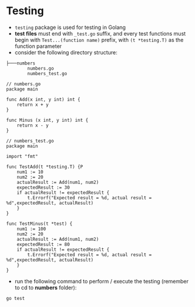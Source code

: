 # **Testing**
- `testing` package is used for testing in Golang
- **test files** must end with `_test.go` suffix, and every test functions must begin with `Test...(function name)` prefix, with `(t *testing.T)` as the function parameter 
- consider the following directory structure:
```
├───numbers
        numbers.go
        numbers_test.go
```
```golang
// numbers.go
package main 

func Add(x int, y int) int {
    return x + y
}

func Minus (x int, y int) int {
    return x - y
}

// numbers_test.go
package main

import "fmt"

func TestAdd(t *testing.T) {P
    num1 := 10
    num2 := 20
    actualResult := Add(num1, num2)
    expectedResult := 30
    if actualResult != expectedResult {
        t.Errorf("Expected result = %d, actual result = %d",expectedResult, actualResult)
    }
}

func TestMinus(t *test) {
    num1 := 100
    num2 := 20
    actualResult := Add(num1, num2)
    expectedResult := 80
    if actualResult != expectedResult {
        t.Errorf("Expected result = %d, actual result = %d",expectedResult, actualResult)
    }
}
```
- run the following command to perform / execute the testing (remember to cd to **numbers** folder):
```
go test
```